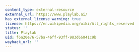 ```yaml
---
content_type: external-resource
external_url: https://www.playlab.ai/
has_external_license_warning: true
license: https://en.wikipedia.org/wiki/All_rights_reserved
status: ''
title: Playlab
uid: f6a20e76-57ba-46ff-93ff-983d66041c9b
wayback_url: ''
---
```

